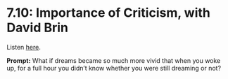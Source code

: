 # 7.10: Importance of Criticism, with David Brin 

Listen [here](http://www.writingexcuses.com/2012/03/04/writing-excuses-7-10-importance-of-criticism/). 

**Prompt:** What if dreams became so much more vivid that when you woke up, for a full hour you didn’t know whether you were still dreaming or not?